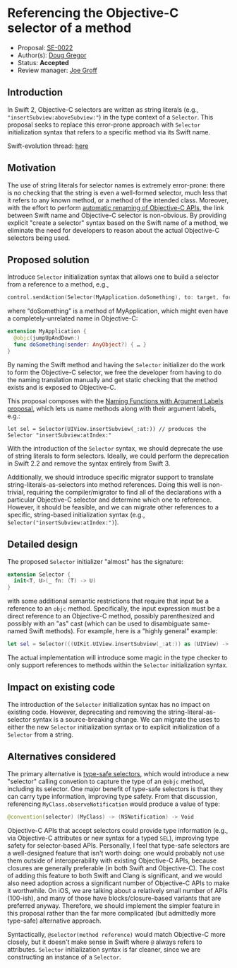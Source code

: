 # Referencing the Objective-C selector of a method

* Proposal: [SE-0022](https://github.com/apple/swift-evolution/blob/master/proposals/0022-objc-selectors.md)
* Author(s): [Doug Gregor](https://github.com/DougGregor)
* Status: **Accepted**
* Review manager: [Joe Groff](https://github.com/jckarter)

## Introduction

In Swift 2, Objective-C selectors are written as string literals
(e.g., `"insertSubview:aboveSubview:"`) in the type context of a
`Selector`. This proposal seeks to replace this error-prone approach
with `Selector` initialization syntax that refers to a specific method
via its Swift name.

Swift-evolution thread: [here](http://thread.gmane.org/gmane.comp.lang.swift.evolution/1384/focus=1403)

## Motivation

The use of string literals for selector names is extremely
error-prone: there is no checking that the string is even a
well-formed selector, much less that it refers to any known method, or
a method of the intended class. Moreover, with the effort to perform
[automatic renaming of Objective-C
APIs](https://github.com/apple/swift-evolution/blob/master/proposals/0005-objective-c-name-translation.md),
the link between Swift name and Objective-C selector is
non-obvious. By providing explicit "create a selector" syntax based on
the Swift name of a method, we eliminate the need for developers to
reason about the actual Objective-C selectors being used.

## Proposed solution

Introduce `Selector` initialization syntax that allows one to build a selector from a reference to a method, e.g.,

```swift
control.sendAction(Selector(MyApplication.doSomething), to: target, forEvent: event)
```

where “doSomething” is a method of MyApplication, which might even have a completely-unrelated name in Objective-C:

```swift
extension MyApplication {
  @objc(jumpUpAndDown:)
  func doSomething(sender: AnyObject?) { … }
}
```

By naming the Swift method and having the `Selector` initializer do
the work to form the Objective-C selector, we free the developer from
having to do the naming translation manually and get static checking
that the method exists and is exposed to Objective-C.

This proposal composes with the [Naming Functions with Argument Labels
proposal](https://lists.swift.org/pipermail/swift-evolution/Week-of-Mon-20160111/006262.html), which lets us name methods along with their argument labels, e.g.:

	let sel = Selector(UIView.insertSubview(_:at:)) // produces the Selector "insertSubview:atIndex:"

With the introduction of the `Selector` syntax, we should deprecate
the use of string literals to form selectors. Ideally, we could
perform the deprecation in Swift 2.2 and remove the syntax entirely
from Swift 3.

Additionally, we should introduce specific migrator support to
translate string-literals-as-selectors into method references. Doing
this well is non-trivial, requiring the compiler/migrator to find all
of the declarations with a particular Objective-C selector and
determine which one to reference. However, it should be feasible, and
we can migrate other references to a specific, string-based
initialization syntax (e.g., `Selector("insertSubview:atIndex:")`).

## Detailed design

The proposed `Selector` initializer "almost" has the signature:

```swift
extension Selector {
  init<T, U>(_ fn: (T) -> U)
}
```

with some additional semantic restrictions that require that input be a reference to an `objc` method. Specifically, the input expression must be a direct reference to an Objective-C method, possibly parenthesized and possibly with an "as" cast (which can be used to disambiguate same-named Swift methods). For example, here is a "highly general" example:

```swift
let sel = Selector(((UIKit.UIView.insertSubview(_:at:)) as (UIView) -> (UIView, Int) -> Void))
```

The actual implementation will introduce some magic in the type
checker to only support references to methods within the `Selector`
initialization syntax.

## Impact on existing code

The introduction of the `Selector` initialization syntax has no
impact on existing code. However, deprecating and removing the
string-literal-as-selector syntax is a source-breaking
change. We can migrate the uses to either the new `Selector`
initialization syntax or to explicit initialization of a `Selector`
from a string.

## Alternatives considered

The primary alternative is [type-safe
selectors](https://lists.swift.org/pipermail/swift-evolution/2015-December/000233.html),
which would introduce a new "selector" calling convetion to capture
the type of an `@objc` method, including its selector. One major
benefit of type-safe selectors is that they can carry type
information, improving type safety. From that discussion, referencing
`MyClass.observeNotification` would produce a value of type:

```swift
@convention(selector) (MyClass) -> (NSNotification) -> Void
```

Objective-C APIs that accept selectors could provide type information
(e.g., via Objective-C attributes or new syntax for a typed `SEL`),
improving type safety for selector-based APIs. Personally, I feel that
type-safe selectors are a well-designed feature that isn't worth
doing: one would probably not use them outside of interoperability
with existing Objective-C APIs, because closures are generally
preferable (in both Swift and Objective-C). The cost of adding this
feature to both Swift and Clang is significant, and we would also need
adoption across a significant number of Objective-C APIs to make it
worthwhile. On iOS, we are talking about a relatively small number of
APIs (100-ish), and many of those have blocks/closure-based variants
that are preferred anyway. Therefore, we should implement the simpler
feature in this proposal rather than the far more complicated (but
admittedly more type-safe) alternative approach.

Syntactically, `@selector(method reference)` would match Objective-C
more closely, but it doesn't make sense in Swift where `@` always
refers to attributes. `Selector` initialization syntax is far cleaner,
since we are constructing an instance of a `Selector`.
